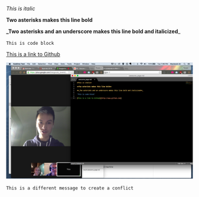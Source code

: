 *This is italic*

**Two asterisks makes this line bold**

**_Two asterisks and an underscore makes this line bold and italicized**_

`This is code block`

[This is a link to Github](http://www.github.com)

![This is a picture of Todd & Kevin working together. Katy is there too.](Todd&Kevin_Working.png)

	This is a different message to create a conflict